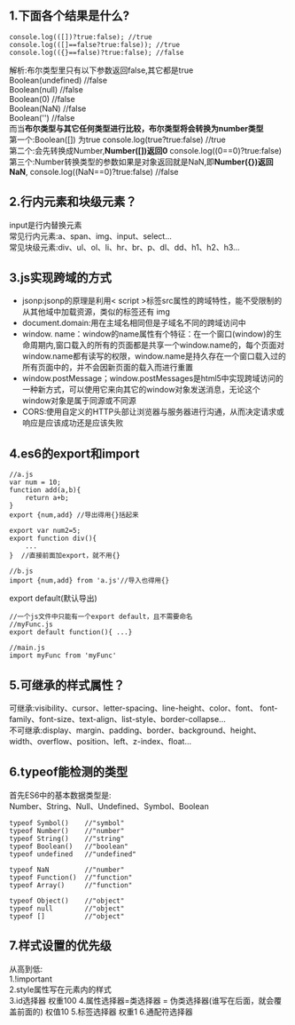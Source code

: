 ## 1.下面各个结果是什么?
````
console.log(([])?true:false); //true
console.log(([]==false?true:false)); //true
console.log(({}==false)?true:false); //false
````  
解析:布尔类型里只有以下参数返回false,其它都是true  
Boolean(undefined) //false  
Boolean(null)      //false  
Boolean(0)         //false  
Boolean(NaN)       //false  
Boolean('')        //false      
而当**布尔类型与其它任何类型进行比较，布尔类型将会转换为number类型**  
第一个:Boolean([]) 为true   console.log(true?true:false)  //true  
第二个:会先转换成Number,**Number([])返回0** console.log((0==0)?true:false)  
第三个:Number转换类型的参数如果是对象返回就是NaN,即**Number({})返回NaN**, console.log((NaN==0)?true:false) //false
## 2.行内元素和块级元素？
input是行内替换元素  
常见行内元素:a、span、img、input、select...  
常见块级元素:div、ul、ol、li、hr、br、p、dl、dd、h1、h2、h3...
## 3.js实现跨域的方式
* jsonp:jsonp的原理是利用< script >标签src属性的跨域特性，能不受限制的从其他域中加载资源，类似的标签还有 img 
* document.domain:用在主域名相同但是子域名不同的跨域访问中
* window. name：window的name属性有个特征：在一个窗口(window)的生命周期内,窗口载入的所有的页面都是共享一个window.name的，每个页面对window.name都有读写的权限，window.name是持久存在一个窗口载入过的所有页面中的，并不会因新页面的载入而进行重置
* window.postMessage；window.postMessages是html5中实现跨域访问的一种新方式，可以使用它来向其它的window对象发送消息，无论这个window对象是属于同源或不同源
* CORS:使用自定义的HTTP头部让浏览器与服务器进行沟通，从而决定请求或响应是应该成功还是应该失败
## 4.es6的export和import
````
//a.js
var num = 10;
function add(a,b){
    return a+b;
}
export {num,add} //导出得用{}括起来

export var num2=5;
export function div(){
    ...
}  //直接前面加export，就不用{}

//b.js
import {num,add} from 'a.js'//导入也得用{}
````
export default(默认导出)
````
//一个js文件中只能有一个export default，且不需要命名
//myFunc.js
export default function(){ ...}

//main.js
import myFunc from 'myFunc'
````
## 5.可继承的样式属性？
可继承:visibility、cursor、letter-spacing、line-height、color、font、 font-family、font-size、text-align、list-style、border-collapse...  
不可继承:display、margin、padding、border、background、height、width、overflow、position、left、z-index、float...
## 6.typeof能检测的类型
首先ES6中的基本数据类型是:  
Number、String、Null、Undefined、Symbol、Boolean
````
typeof Symbol()    //"symbol"
typeof Number()    //"number"
typeof String()    //"string"
typeof Boolean()   //"boolean"
typeof undefined   //"undefined"

typeof NaN         //"number"
typeof Function()  //"function"
typeof Array()     //"function"

typeof Object()    //"object"
typeof null        //"object"
typeof []          //"object"
````
## 7.样式设置的优先级
从高到低:  
1.!important  
2.style属性写在元素内的样式  
3.id选择器   权重100
4.属性选择器=类选择器 = 伪类选择器(谁写在后面，就会覆盖前面的) 权值10
5.标签选择器  权重1
6.通配符选择器